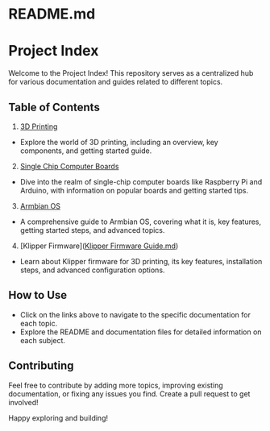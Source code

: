 # README.md

# Project Index

Welcome to the Project Index! This repository serves as a centralized hub for various documentation and guides related to different topics.

## Table of Contents

1. [3D Printing](3d-printing.md)
- Explore the world of 3D printing, including an overview, key components, and getting started guide.

2. [Single Chip Computer Boards](sbc.md)
- Dive into the realm of single-chip computer boards like Raspberry Pi and Arduino, with information on popular boards and getting started tips.

3. [Armbian OS](Armbian_OS.md)
- A comprehensive guide to Armbian OS, covering what it is, key features, getting started steps, and advanced topics.

4. [Klipper Firmware]([Klipper Firmware Guide.md](https://github.com/roster210/markdownpagesINFOTC1600/blob/main/Klipper%20Firmware%20Guide.md))
- Learn about Klipper firmware for 3D printing, its key features, installation steps, and advanced configuration options.

## How to Use

- Click on the links above to navigate to the specific documentation for each topic.
- Explore the README and documentation files for detailed information on each subject.

## Contributing

Feel free to contribute by adding more topics, improving existing documentation, or fixing any issues you find. Create a pull request to get involved!

Happy exploring and building!


